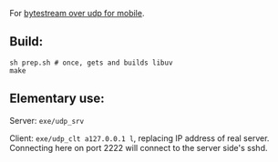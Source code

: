 For <a href="http://blog.apk.li/2012/05/17/bytestream-over-udp-for-mobile.html">bytestream over udp for mobile</a>.

## Build:

    sh prep.sh # once, gets and builds libuv
    make

## Elementary use:

Server: `exe/udp_srv`

Client: `exe/udp_clt a127.0.0.1 l`, replacing IP address of real server.
Connecting here on port 2222 will connect to the server side's sshd.
